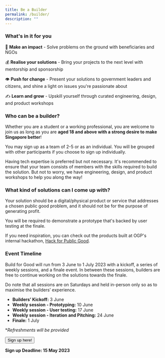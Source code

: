 ```yaml
---
title: Be a Builder
permalink: /builder/
description: ""
---
```

### **What's in it for you**
👤 **Make an impact** - Solve problems on the ground with beneficiaries and NGOs

💰 **Realise your solutions** - Bring your projects to the next level with mentorship and sponsorship

👁 **Push for change** - Present your solutions to government leaders and citizens, and shine a light on issues you're passionate about

✍️ **Learn and grow** - Upskill yourself through curated engineering, design, and product workshops 

### **Who can be a builder?**
Whether you are a student or a working professional, you are welcome to join us as long as you are **aged 18 and above with a strong desire to make Singapore better**!

You may sign up as a team of 2-5 or as an individual. You will be grouped with other participants if you choose to sign up individually.

Having tech expertise is preferred but not necessary. It's recommended to ensure that your team consists of members with the skills required to build the solution. But not to worry, we have engineering, design, and product workshops to help you along the way!

### **What kind of solutions can I come up with?**
Your solution should be a digital/physical product or service that addresses a chosen public good problem, and it should not be for the purpose of generating profit. 

You will be required to demonstrate a prototype that's backed by user testing at the finale.

If you need inspiration, you can check out the products built at OGP's internal hackathon, [Hack for Public Good](https://hack.gov.sg/2023-prototypes/armoury/).

### **Event Timeline**
Build for Good will run from 3 June to 1 July 2023 with a kickoff, a series of weekly sessions, and a finale event. In between these sessions, builders are free to continue working on the solutions towards the finale. 

Do note that all sessions are on Saturdays and held in-person only so as to maximise the builders’ experience. 

*  **Builders’ Kickoff:** 3 June
*  **Weekly session - Prototyping:** 10 June
*  **Weekly session - User testing:** 17 June
*  **Weekly session - Iteration and Pitching:** 24 June
*  **Finale:** 1 July

**Refreshments will be provided*

<a class="padding--top padding--bottom is-inline-block" href="https://go.gov.sg/buildforgood23"><button class="bp-button is-secondary is-medium has-text-white is-uppercase search-button">Sign up here!</button></a>

**Sign up Deadline: 15 May 2023**